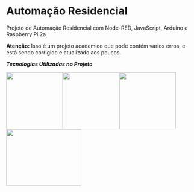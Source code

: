 # Automação Residencial
Projeto de Automação Residencial com Node-RED, JavaScript, Arduíno e Raspberry Pi 2a
<p><b>Atenção:</b> Isso é um projeto academico que pode contém varios erros, e está sendo corrigido e atualizado aos poucos.</p>
<p><em><b>Tecnologias Utilizadas no Projeto</b></em></p>
<p><img src="https://logodownload.org/wp-content/uploads/2017/11/telegram-logo.png" alt="" width="150" height="150" /><img src="https://ww1.prweb.com/prfiles/2017/08/07/14579081/node-red.png" alt="" width="150" height="150" /><img src="https://miro.medium.com/max/300/1*aoImpBpbh98TafNt3iT91w.png" alt="" width="150" height="150" /><img src="https://cdn.freebiesupply.com/logos/thumbs/2x/arduino-logo.png" alt="" width="199" height="150" /></p>
